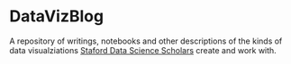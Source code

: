 # DataVizBlog

A repository of writings, notebooks and other descriptions of the kinds of data visualziations [Staford Data Science Scholars](https://datascience.stanford.edu/programs/stanford-data-science-scholars-program) create and work with.

